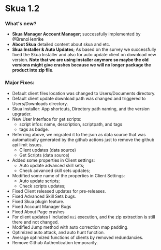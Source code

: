 
# Skua 1.2
### What's new?
- **Skua Manager Account Manager**; successfully implemented by @BrenoHenrike
- **About Skua** detailed content about skua and etc. 
- **Skua Installer & Auto Updates**; As based on the survey we successfully fixed the Skua Installer and also for auto update client on download new version. **Note that we are using installer anymore so maybe the old versions might give crashes because we will no longer package the product into zip file**. 

### Major Fixes:
- Default client files location was changed to Users/Documents directory.
- Default client update download path was changed and triggered to Users/Downloads directory.
- Skua Installer: App shortcuts, Directory path naming, and the version upgrader.
- New User Interface for get scripts:
   - script infos: name, description, scriptpath, and tags
   - tags as badge.
- Referring above, we migrated it to the json as data source that was automatically generated by the github actions just to remove the github api limit issues.
   - Client updates (data source)
   - Get Scripts (data source)
- Added some properties in Client settings:
   - Auto update advanced skill sets;
   - Check advanced skill sets updates;
- Modified some name of the properties in Client Settings:
   - Auto update scripts;
   - Check scripts updates;
- Fixed Client released updates for pre-releases.
- Fixed Advanced Skill Sets bugs.
- Fixed Skua plugin feature.
- Fixed Account Manager Bugs
- Fixed About Page crashes
- For client updates I included `msi` execution, and the zip extraction is still there and not changed.
- Modified Jump method with auto correction map padding.
- Optimized auto attack, and auto hunt function.
- Average optimized functions of clients by removed redundancies.
- Remove Github Authentication temporarily.
